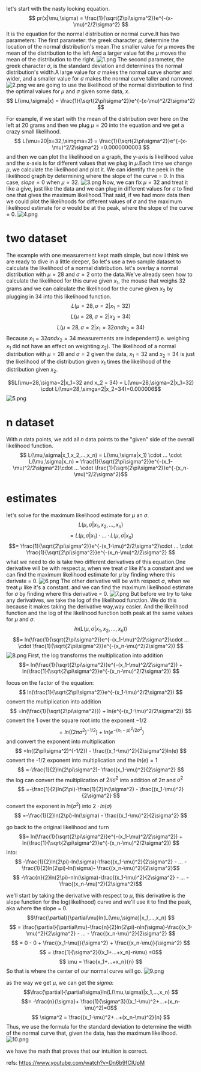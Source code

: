 let's start with the nasty looking equation.
$$ pr(x|\mu,\sigma) = \frac{1}{\sqrt{2\pi\sigma^2}}e^{-(x-\mu)^2/2\sigma^2} $$
It is the equation for the normal distribution or normal curve.It has two parameters:
The first parameter: the greek character $\mu$, determine the location of the normal distribution's mean.The smaller value for $\mu$ moves the mean of the distribution to the left.And a larger value fot the $\mu$ moves the mean of the distribution to the right.
![1.png](1.png)
The second parameter, the greek character $\sigma$, is the standard deviation and determines the normal distribution's width.A large value for $\sigma$ makes the normal curve shorter and wider, and a smaller value for $\sigma$ makes the normal curve taller and narrower.
![2.png](2.png)
we are going to use the likelihood of the normal distribution to find the optimal values for $\mu$ and $\sigma$ given some data, $x$.
$$ L(\mu,\sigma|x) = \frac{1}{\sqrt{2\pi\sigma^2}}e^{-(x-\mu)^2/2\sigma^2} $$

For example, if we start with the mean of the distribution over here on the left at 20 grams and then we plug $\mu=20$ into the equation and we get a crazy small likelihood.
$$ L(\mu=20|x=32,\simgma=2) = \frac{1}{\sqrt{2\pi\sigma^2}}e^{-(x-\mu)^2/2\sigma^2} =0.0000000003 $$
and then we can plot the likelihood on a graph, the y-axis is likelihood value and the x-axis is for different values that we plug in $\mu$.Each time we change $\mu$, we calculate the likelihood and plot it.
We can identify the peek in the likelihood graph by determining where the slope of the curve = $0$. In this case, $slope = 0$ when $\mu=32$.
![3.png](3.png)
Now, we can fix $\mu=32$ and treat it like a give, just like the data and we can plug in different values for $\sigma$ to find one that gives the maximum likelihood.That said, if we had more data then we could plot the likelihoods for different values of $\sigma$ and the maximum likelihood estimate for $\sigma$ would be at the peak, where the slope of the curve = $0$.
![4.png](4.png)


# two dataset
The example with one measurement kept math simple, but now i think we are ready to dive in a little deeper, So let's use a two sample dataset to calculate the likelihood of a normal distribution.
let's overlay a normal distribution with $\mu=28$ and $\sigma=2$ onto the data.We've already seen how to calculate the likelihood for this curve given $x_1$, the mouse that weighs 32 grams and we can calculate the likelihood for the curve given $x_2$ by plugging in $34$ into this likelihood function.
$$L(\mu=28,\sigma=2|x_1=32) $$
$$L(\mu=28,\sigma=2|x_2=34) $$
$$L(\mu=28,\sigma=2|x_1=32 and x_2 = 34)$$
Because $x_1=32 and x_2 = 34$ measurements are independent(i.e. weighing $x_1$ did not have an effect on weighting $x_2$).
The likelihood of a normal distribution with $\mu=28$ and $\sigma=2$ given the data, $x_1=32$ and $x_2=34$ is just the likelihood of the distribution given $x_1$ times the likelihood of the distribution given $x_2$.

$$L(\mu=28,\sigma=2|x_1=32 and x_2 = 34) = L(\mu=28,\sigma=2|x_1=32) \cdot L(\mu=28,\simga=2|x_2=34)=0.000006$$
![5.png](5.png)

# n dataset
With $n$ data points, we add all $n$ data points to the "given" side of the overall likelihood function.
$$ L(\mu,\sigma|x_1,x_2,...,x_n) = L(\mu,\sigma|x_1) \cdot ... \cdot L(\mu,\sigma|x_n)  = \frac{1}{\sqrt{2\pi\sigma^2}}e^{-(x_1-\mu)^2/2\sigma^2}\cdot ... \cdot  \frac{1}{\sqrt{2\pi\sigma^2}}e^{-(x_n-\mu)^2/2\sigma^2}$$

# estimates
let's solve for the maximum likelihood estimate for $\mu$ an $\sigma$.
$$L(\mu,\sigma|x_1,x_2,...,x_n)$$
$$= L(\mu,\sigma|x_1) \cdot ... \cdot L(\mu,\sigma|x_n)$$
$$= \frac{1}{\sqrt{2\pi\sigma^2}}e^{-(x_1-\mu)^2/2\sigma^2}\cdot ... \cdot  \frac{1}{\sqrt{2\pi\sigma^2}}e^{-(x_n-\mu)^2/2\sigma^2} $$
what we need to do is take two different derivatives of this equation.One derivative will be with respect $\mu$, when we treat $\sigma$ like it's a constant and we can find the maximum likelihood estimate for $\mu$ by finding where this derivate = 0.
![6.png](6.png)
The other derivative will be with respect $\sigma$, when we treat $\mu$ like it's a constant. and we can find the maximum likelihood estimate for $\sigma$ by finding where this derivative = 0.
![7.png](7.png)
But before we try to take any derivatives, we take the log of the likelihood function. We do this because it makes taking the derivative way,way easier. And the likelihood function and the log of the likelihood function both peak at the same values for $\mu$ and $\sigma$.
$$ln(L(\mu,\sigma|x_1,x_2,...,x_n))$$
$$= ln(\frac{1}{\sqrt{2\pi\sigma^2}}e^{-(x_1-\mu)^2/2\sigma^2}\cdot ... \cdot  \frac{1}{\sqrt{2\pi\sigma^2}}e^{-(x_n-\mu)^2/2\sigma^2}) $$
![8.png](8.png)
First, the log transforms the multiplication into addition
$$= ln(\frac{1}{\sqrt{2\pi\sigma^2}}e^{-(x_1-\mu)^2/2\sigma^2}) + ln(\frac{1}{\sqrt{2\pi\sigma^2}}e^{-(x_n-\mu)^2/2\sigma^2}) $$

focus on the factor of the equation:
$$ ln(\frac{1}{\sqrt{2\pi\sigma^2}}e^{-(x_1-\mu)^2/2\sigma^2}) $$
convert the multiplication into addition
$$ =ln(\frac{1}{\sqrt{2\pi\sigma^2}}) + ln(e^{-(x_1-\mu)^2/2\sigma^2}) $$
convert the 1 over the square root into the exponent $-1/2$
$$ =ln((2\pi\sigma^2)^{-1/2}) + ln(e^{-(x_1-\mu)^2/2\sigma^2}) $$
and convert the exponent into multiplication
$$ =ln((2\pi\sigma^2)^{-1/2}) - \frac{(x_1-\mu)^2}{2\sigma^2}ln(e) $$
convert the -1/2 exponent into multiplication and the $ln(e)= 1$
$$ =-\frac{1}{2}ln(2\pi\sigma^2)- \frac{(x_1-\mu)^2}{2\sigma^2} $$
the log can convert the multiplication of $2\pi\sigma^2$ into addition of $2\pi$ and $\sigma^2$
$$ =-\frac{1}{2}ln(2\pi)-\frac{1}{2}ln(\sigma^2) - \frac{(x_1-\mu)^2}{2\sigma^2} $$
convert the exponent in $ln(\sigma^2)$ into $2 \cdot ln(\sigma)$
$$ =-\frac{1}{2}ln(2\pi)-ln(\sigma) - \frac{(x_1-\mu)^2}{2\sigma^2} $$

go back to the original likelihood and turn 
$$= ln(\frac{1}{\sqrt{2\pi\sigma^2}}e^{-(x_1-\mu)^2/2\sigma^2}) + ln(\frac{1}{\sqrt{2\pi\sigma^2}}e^{-(x_n-\mu)^2/2\sigma^2}) $$
into:
$$ -\frac{1}{2}ln(2\pi)-ln(\sigma)-\frac{(x_1-\mu)^2}{2\sigma^2} - ... - \frac{1}{2}ln(2\pi)-ln(\sigma)- \frac{(x_n-\mu)^2}{2\sigma^2}$$
$$ -\frac{n}{2}ln(2\pi)-nln(\sigma)-\frac{(x_1-\mu)^2}{2\sigma^2} - ... - \frac{(x_n-\mu)^2}{2\sigma^2}$$

we'll start by taking the derivative with respect to $\mu$, this derivative is the slope function for the log(likelihood) curve and we'll use it to find the peak, aka where the slope = 0.
$$\frac{\partial}{\partial\mu}ln(L(\mu,\sigma)|x_1,...,x_n) $$
$$ = \frac{\partial}{\partial\mu}-\frac{n}{2}ln(2\pi)-nln(\sigma)-\frac{(x_1-\mu)^2}{2\sigma^2} - ... - \frac{(x_n-\mu)^2}{2\sigma^2} $$
$$ = 0 - 0 + \frac{(x_1-\mu)}{\sigma^2} + \frac{(x_n-\mu)}{\sigma^2} $$
$$ = \frac{1}{\sigma^2}((x_1+...+x_n)-n\mu)  =0$$
$$ \mu = \frac{x_1+...+x_n}{n}  $$
So that is where the center of our normal curve will go.
![9.png](9.png)



as the way we get $\mu$, we can get the $sigma$:
$$\frac{\partial}{\partial\sigma}ln(L(\mu,\sigma)|x_1,...,x_n) $$
$$= -\frac{n}{\sigma}+ \frac{1}{\sigma^3}((x_1-\mu)^2+...+(x_n-\mu)^2)=0$$
$$ \sigma^2 = \frac{(x_1-\mu)^2+...+(x_n-\mu)^2}{n} $$
Thus, we use the formula for the standard deviation to determine the width of the normal curve that, given the data, has the maximum likelihood.
![10.png](10.png)

we have the math that proves that our intuition is correct.




refs:
https://www.youtube.com/watch?v=Dn6b9fCIUpM